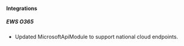 
#### Integrations
##### EWS O365
- Updated MicrosoftApiModule to support national cloud endpoints.
